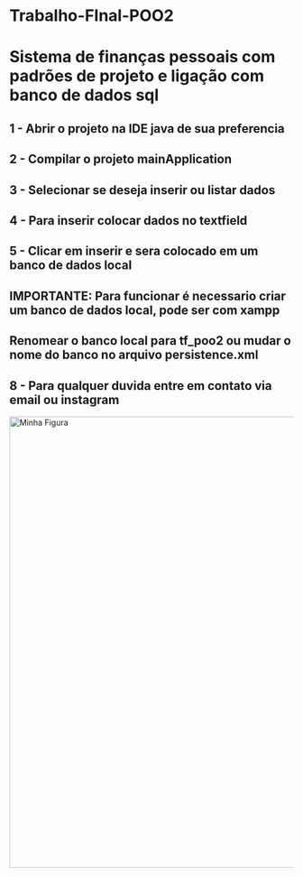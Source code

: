 # Trabalho-FInal-POO2
<h1>Sistema de finanças pessoais com padrões de projeto e ligação com banco de dados sql</h1>
<h2>1 - Abrir o projeto na IDE java de sua preferencia</h2>
<h2>2 - Compilar o projeto mainApplication</h2>
<h2>3 - Selecionar se deseja inserir ou listar dados</h2>
<h2>4 - Para inserir colocar dados no textfield</h2>
<h2>5 - Clicar em inserir e sera colocado em um banco de dados local</h2>
<h2>IMPORTANTE: Para funcionar é necessario criar um banco de dados local, pode ser com xampp</h2>
<h2>Renomear o banco local para tf_poo2 ou mudar o nome do banco no arquivo persistence.xml</h2>
<h2>8 - Para qualquer duvida entre em contato via email ou instagram</h2>

<img src="https://i.imgur.com/4wWACQ5.png" width="800px" alt="Minha Figura">
